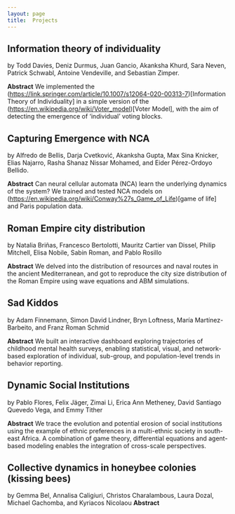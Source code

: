 ```yaml
---
layout: page
title:  Projects
---
```


## Information theory of individuality
by Todd Davies, Deniz Durmus, Juan Gancio, Akanksha Khurd, Sara Neven, Patrick Schwabl, Antoine Vendeville, and Sebastian Zimper.

**Abstract**
We implemented the (https://link.springer.com/article/10.1007/s12064-020-00313-7)[Information Theory of Individuality] in a simple version of the (https://en.wikipedia.org/wiki/Voter_model)[Voter Model], with the aim of detecting the emergence of ‘individual’ voting blocks.


## Capturing Emergence with NCA
by Alfredo de Bellis, Darja Cvetković, Akanksha Gupta, Max Sina Knicker, Elias Najarro, Rasha Shanaz Nissar Mohamed, and Eider Pérez-Ordoyo Bellido.

**Abstract**
Can neural cellular automata (NCA) learn the underlying dynamics of the system? We trained and tested NCA models on (https://en.wikipedia.org/wiki/Conway%27s_Game_of_Life)[game of life] and Paris population data.


## Roman Empire city distribution 
by Natalia Briñas, Francesco Bertolotti, Mauritz Cartier van Dissel, Philip Mitchell, Elisa Nobile, Sabin Roman, and Pablo Rosillo

**Abstract**
We delved into the distribution of resources and naval routes in the ancient Mediterranean, and got to reproduce the city size distribution of the Roman Empire using wave equations and ABM simulations.


## Sad Kiddos
by Adam Finnemann, Simon David Lindner, Bryn Loftness, María Martínez-Barbeito, and Franz Roman Schmid

**Abstract**
We built an interactive dashboard exploring trajectories of childhood mental health surveys, enabling statistical, visual, and network-based exploration of individual, sub-group, and population-level trends in behavior reporting. 


## Dynamic Social Institutions
by  Pablo Flores, Felix Jäger, Zimai Li, Erica Ann Metheney, David Santiago Quevedo Vega, and Emmy Tither

**Abstract**
We trace the evolution and potential erosion of social institutions using the example of ethnic preferences in a multi-ethnic society in south-east Africa. A combination of game theory, differential equations and agent-based modeling enables the integration of cross-scale perspectives.


## Collective dynamics in honeybee colonies (kissing bees)
by Gemma Bel, Annalisa Caligiuri, Christos Charalambous, Laura Dozal, Michael Gachomba, and Kyriacos Nicolaou
**Abstract**

